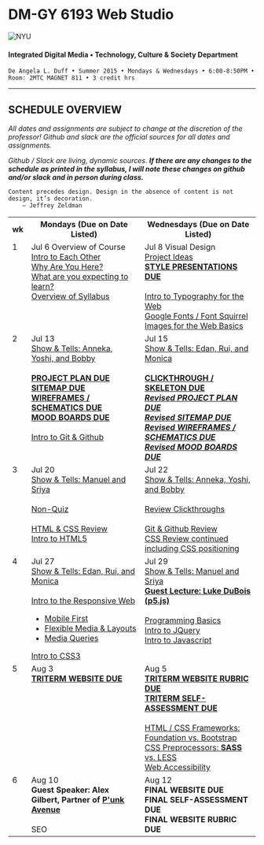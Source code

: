 # DM-GY 6193 Web Studio

![NYU](http://ws2.polishedsolid.com/de/nyu_soe_logo.png)
#### Integrated Digital Media • Technology, Culture & Society Department

    De Angela L. Duff • Summer 2015 • Mondays & Wednesdays • 6:00-8:50PM • Room: 2MTC MAGNET 811 • 3 credit hrs

---

## SCHEDULE OVERVIEW

*All dates and assignments are subject to change at the discretion of the professor! Github and slack are the official sources for all dates and assignments.*

*Github / Slack are living, dynamic sources. **If there are any changes to the schedule as printed in the syllabus, I will note these changes on github and/or slack and in person during class.***

<pre><code>Content precedes design. Design in the absence of content is not design, it’s decoration.
    — Jeffrey Zeldman
</code></pre>

<table>
    <tr>
        <th width="2%">wk</th>
        <th width="49%">Mondays (Due on Date Listed)</th>
        <th width="49%">Wednesdays (Due on Date Listed)</th>
    </tr>
    <tr>
        <td valign="top">1</td>
        <td valign="top">Jul 6 Overview of Course<br><a href="weekly_detail/dm6193_weekly_detail_wk1_jul6.md">Intro to Each Other<br>Why Are You Here?<br>What are you expecting to learn?<br>Overview of Syllabus</a></td>
        <td valign="top">Jul 8 Visual Design<br><a href="weekly_detail/dm6193_weekly_detail_wk1_jul6.md">Project Ideas<br><b>STYLE PRESENTATIONS DUE</b><br><br>Intro to Typography for the Web<br>Google Fonts / Font Squirrel<br>Images for the Web Basics</a></td>
    </tr>
     <tr>
        <td valign="top">2</td>
        <td valign="top">Jul 13<br><a href="weekly_detail/dm6193_weekly_detail_wk2_jul13.md">Show &amp; Tells: Anneka, Yoshi, and Bobby<br><br><b>PROJECT PLAN DUE<br>SITEMAP DUE<br>WIREFRAMES / SCHEMATICS DUE<br>MOOD BOARDS DUE</b><br><br>Intro to Git &amp; Github</a></td>
        <td valign="top">Jul 15<br><a href="weekly_detail/dm6193_weekly_detail_wk2_jul13.md">Show &amp; Tells: Edan, Rui, and Monica<br><br><b>CLICKTHROUGH / SKELETON DUE</b><br><b><i>Revised PROJECT PLAN DUE<br>Revised SITEMAP DUE<br>Revised WIREFRAMES / SCHEMATICS DUE<br>Revised MOOD BOARDS DUE</i></b></a></td>
    </tr>
      <tr>
        <td valign="top">3</td>
        <td valign="top">Jul 20<br><a href="weekly_detail/dm6193_weekly_detail_wk3_jul20.md">Show &amp; Tells: Manuel and Sriya<br><br>Non-Quiz<br><br>HTML &amp; CSS Review<br>Intro to HTML5</a></td>
        <td valign="top">Jul 22<br><a href="weekly_detail/dm6193_weekly_detail_wk3_jul20.md">Show &amp; Tells: Anneka, Yoshi, and Bobby<br><br>Review Clickthroughs<br><br>
        Git &amp; Github Review<br>
        CSS Review continued including CSS positioning</a></td>
    </tr>
     <tr>
        <td valign="top">4</td>
        <td valign="top">Jul 27<br><a href="weekly_detail/dm6193_weekly_detail_wk4_jul27.md">Show &amp; Tells: Edan, Rui, and Monica<br><br>Intro to the Responsive Web<ul><li>Mobile First</li><li>Flexible Media &amp; Layouts</li><li>Media Queries</li ></ul>Intro to CSS3</a></td>
        <td valign="top">Jul 29<br><a href="weekly_detail/dm6193_weekly_detail_wk4_jul27.md">Show &amp; Tells: Manuel and Sriya<br><b>Guest Lecture: Luke DuBois (p5.js)</b><br><br>Programming Basics<br>Intro to JQuery<br>Intro to Javascript</a></td>
    </tr>
    <tr>
        <td valign="top">5</td>
        <td valign="top">Aug 3<br><a href="weekly_detail/dm6193_weekly_detail_wk5_aug3.md"><b>TRITERM WEBSITE DUE</b></a></td>
        <td valign="top">Aug 5<br><a href="weekly_detail/dm6193_weekly_detail_wk5_aug3.md"><b>TRITERM WEBSITE RUBRIC DUE<br>TRITERM SELF-ASSESSMENT DUE</b><br><br>HTML / CSS Frameworks: Foundation vs. Bootstrap<br>CSS Preprocessors: <strong>SASS</strong> vs. LESS<br>Web Accessibility</a></td>
    </tr>
    <tr>
        <td valign="top">6</td>
        <td valign="top">Aug 10<br><strong>Guest Speaker: Alex Gilbert, Partner of <a href="http://punkave.com/" target="_blank">P'unk Avenue</a></strong><br><br>SEO</td>
        <td valign="top">Aug 12<br><b>FINAL WEBSITE DUE<br>FINAL SELF-ASSESSMENT DUE<br>FINAL WEBSITE RUBRIC DUE</b></td>
    </tr>
</table>

